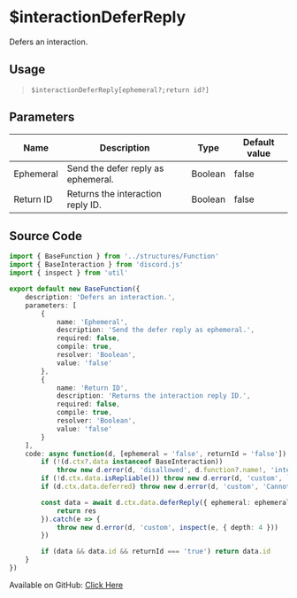 # $interactionDeferReply
Defers an interaction.
## Usage
> `$interactionDeferReply[ephemeral?;return id?]`
## Parameters
|   Name    |            Description             |  Type   | Default value |
|-----------|------------------------------------|---------|---------------|
| Ephemeral | Send the defer reply as ephemeral. | Boolean | false         |
| Return ID | Returns the interaction reply ID.  | Boolean | false         |

## Source Code
```ts
import { BaseFunction } from '../structures/Function'
import { BaseInteraction } from 'discord.js'
import { inspect } from 'util'

export default new BaseFunction({
    description: 'Defers an interaction.',
    parameters: [
        {
            name: 'Ephemeral',
            description: 'Send the defer reply as ephemeral.',
            required: false,
            compile: true,
            resolver: 'Boolean',
            value: 'false'
        },
        {
            name: 'Return ID',
            description: 'Returns the interaction reply ID.',
            required: false,
            compile: true,
            resolver: 'Boolean',
            value: 'false'
        }
    ],
    code: async function(d, [ephemeral = 'false', returnId = 'false']) {
        if (!(d.ctx?.data instanceof BaseInteraction))
            throw new d.error(d, 'disallowed', d.function?.name!, 'interactions')
        if (!d.ctx.data.isRepliable()) throw new d.error(d, 'custom', `${d.commandType} is not repliable.`)
        if (d.ctx.data.deferred) throw new d.error(d, 'custom', 'Cannot defer an interaction that is already deferred.')

        const data = await d.ctx.data.deferReply({ ephemeral: ephemeral === 'true' }).then((res) => {
            return res
        }).catch(e => {
            throw new d.error(d, 'custom', inspect(e, { depth: 4 }))
        })

        if (data && data.id && returnId === 'true') return data.id
    }
})

```
Available on GitHub: [Click Here](https://github.com/Cyberghxst/bdjs/blob/v1/src/functions/interactionDeferReply.ts)